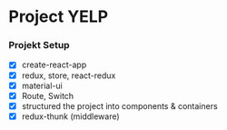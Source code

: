 # Project YELP

### Projekt Setup

- [x] create-react-app
- [x] redux, store, react-redux
- [x] material-ui
- [x] Route, Switch
- [x] structured the project into components & containers
- [x] redux-thunk (middleware)
